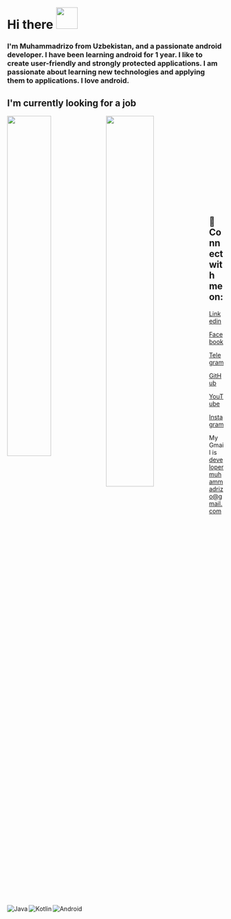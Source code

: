 # Hi there <img src="https://raw.githubusercontent.com/nixin72/nixin72/master/wave.gif" width="50" height="50">

### I'm Muhammadrizo from Uzbekistan, and a passionate android developer. I have been learning android for 1 year. I like to create user-friendly and strongly protected applications. I am passionate about learning new technologies and applying them to applications. I love android.

## I'm currently looking for a job

<img align="left" width="45%" src="https://github-readme-stats.vercel.app/api/top-langs/?username=muhammadrizo2003&show_icons=true&theme=radical&layout=compact" />

<img align="left" width="47%" src="https://github-readme-stats.vercel.app/api?username=muhammadrizo2003&show_icons=true&theme=radical" />

<img align="left" alt="Java" src="https://img.shields.io/badge/java-%23ED8B00.svg?style=for-the-badge&logo=java&logoColor=white" />
<img align="left" alt="Kotlin" src="https://img.shields.io/badge/kotlin-%230095D5.svg?style=for-the-badge&logo=kotlin&logoColor=white" />
<img align="left" alt="Android" src="https://img.shields.io/badge/Android-3DDC84?style=for-the-badge&logo=android&logoColor=white" /><br />
<br /><br />
<br /><br />
<br /><br />
<br /><br />
<br /><br />
<br />


## 🤝 Connect with me on:

[Linkedin](https://www.linkedin.com/in/muhammadrizo-nurullaxo-jayev-13935122a)

[Facebook](https://www.facebook.com/muhammadrizo.nurullaxojayev.5)

[Telegram](https://t.me/xon_Muhammadrizo)

[GitHub](https://github.com/muhammadrizo2003)

[YouTube](https://youtube.com/channel/UCkBc3jNlyRWKIRos2JOXafQ)

[Instagram](https://instagram.com/_android_engineer_)

My Gmail is developermuhammadrizo@gmail.com

